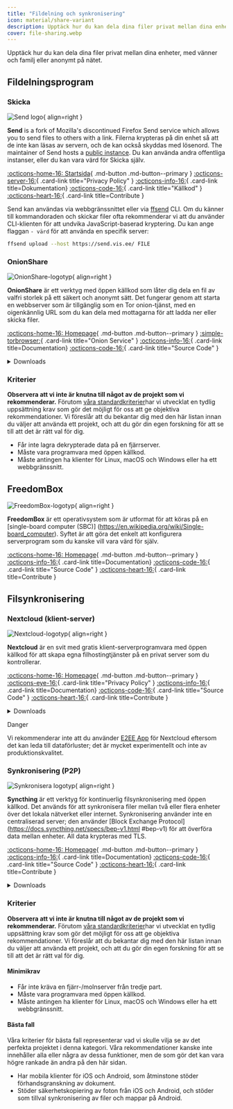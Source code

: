 ```yaml
---
title: "Fildelning och synkronisering"
icon: material/share-variant
description: Upptäck hur du kan dela dina filer privat mellan dina enheter, med vänner och familj eller anonymt på nätet.
cover: file-sharing.webp
---
```


Upptäck hur du kan dela dina filer privat mellan dina enheter, med vänner och familj eller anonymt på nätet.

## Fildelningsprogram

### Skicka

<div class="admonition recommendation" markdown>

![Send logo](assets/img/file-sharing-sync/send.svg){ align=right }

**Send** is a fork of Mozilla's discontinued Firefox Send service which allows you to send files to others with a link. Filerna krypteras på din enhet så att de inte kan läsas av servern, och de kan också skyddas med lösenord. The maintainer of Send hosts a [public instance](https://send.vis.ee). Du kan använda andra offentliga instanser, eller du kan vara värd för Skicka själv.

[:octicons-home-16: Startsida](https://cryptomator.org){ .md-button .md-button--primary }
[:octicons-server-16:](https://cryptomator.org/privacy){ .card-link title="Privacy Policy" }
[:octicons-info-16:](https://github.com/timvisee/send#readme/){ .card-link title=Dokumentation}
[:octicons-code-16:](https://github.com/timvisee/send){ .card-link title="Källkod" }
[:octicons-heart-16:](https://github.com/sponsors/timvisee/){ .card-link title=Contribute }

</details>

</div>

Send kan användas via webbgränssnittet eller via [ffsend](https://github.com/timvisee/ffsend) CLI. Om du känner till kommandoraden och skickar filer ofta rekommenderar vi att du använder CLI-klienten för att undvika JavaScript-baserad kryptering. Du kan ange flaggan `- värd` för att använda en specifik server:

```bash
ffsend upload --host https://send.vis.ee/ FILE
```

### OnionShare

<div class="admonition recommendation" markdown>

![OnionShare-logotyp](assets/img/file-sharing-sync/onionshare.svg){ align=right }

**OnionShare** är ett verktyg med öppen källkod som låter dig dela en fil av valfri storlek på ett säkert och anonymt sätt. Det fungerar genom att starta en webbserver som är tillgänglig som en Tor onion-tjänst, med en oigenkännlig URL som du kan dela med mottagarna för att ladda ner eller skicka filer.

[:octicons-home-16: Homepage](https://onionshare.org){ .md-button .md-button--primary }
[:simple-torbrowser:](http://lldan5gahapx5k7iafb3s4ikijc4ni7gx5iywdflkba5y2ezyg6sjgyd.onion){ .card-link title="Onion Service" }
[:octicons-info-16:](https://docs.onionshare.org){ .card-link title=Documentation}
[:octicons-code-16:](https://github.com/onionshare/onionshare){ .card-link title="Source Code" }

<details class="downloads" markdown>
<summary>Downloads</summary>

- [:simple-windows11: Windows](https://onionshare.org/#download)
- [:simple-apple: macOS](https://onionshare.org/#download)
- [:simple-linux: Linux](https://onionshare.org/#download)

</details>

</div>

### Kriterier

**Observera att vi inte är knutna till något av de projekt som vi rekommenderar.** Förutom [våra standardkriterier](about/criteria.md)har vi utvecklat en tydlig uppsättning krav som gör det möjligt för oss att ge objektiva rekommendationer. Vi föreslår att du bekantar dig med den här listan innan du väljer att använda ett projekt, och att du gör din egen forskning för att se till att det är rätt val för dig.

- Får inte lagra dekrypterade data på en fjärrserver.
- Måste vara programvara med öppen källkod.
- Måste antingen ha klienter för Linux, macOS och Windows eller ha ett webbgränssnitt.

## FreedomBox

<div class="admonition recommendation" markdown>

![FreedomBox-logotyp](assets/img/file-sharing-sync/freedombox.svg){ align=right }

**FreedomBox** är ett operativsystem som är utformat för att köras på en [single-board computer (SBC)] (https://en.wikipedia.org/wiki/Single-board_computer). Syftet är att göra det enkelt att konfigurera serverprogram som du kanske vill vara värd för själv.

[:octicons-home-16: Homepage](https://freedombox.org){ .md-button .md-button--primary }
[:octicons-info-16:](https://wiki.debian.org/FreedomBox/Manual){ .card-link title=Documentation}
[:octicons-code-16:](https://salsa.debian.org/freedombox-team/freedombox){ .card-link title="Source Code" }
[:octicons-heart-16:](https://freedomboxfoundation.org/donate){ .card-link title=Contribute }

</details>

</div>

## Filsynkronisering

### Nextcloud (klient-server)

<div class="admonition recommendation" markdown>

![Nextcloud-logotyp](assets/img/productivity/nextcloud.svg){ align=right }

**Nextcloud** är en svit med gratis klient-serverprogramvara med öppen källkod för att skapa egna filhostingtjänster på en privat server som du kontrollerar.

[:octicons-home-16: Homepage](https://nextcloud.com){ .md-button .md-button--primary }
[:octicons-eye-16:](https://nextcloud.com/privacy){ .card-link title="Privacy Policy" }
[:octicons-info-16:](https://nextcloud.com/support){ .card-link title=Documentation}
[:octicons-code-16:](https://github.com/nextcloud){ .card-link title="Source Code" }
[:octicons-heart-16:](https://nextcloud.com/contribute){ .card-link title=Contribute }

<details class="downloads" markdown>
<summary>Downloads</summary>

- [:simple-googleplay: Google Play](https://play.google.com/store/apps/details?id=com.nextcloud.client)
- [:simple-appstore: App Store](https://apps.apple.com/app/id1125420102)
- [:simple-github: GitHub](https://github.com/nextcloud/android/releases)
- [:simple-windows11: Windows](https://nextcloud.com/install/#install-clients)
- [:simple-apple: macOS](https://nextcloud.com/install/#install-clients)
- [:simple-linux: Linux](https://nextcloud.com/install/#install-clients)

</details>

</div>

<div class="admonition danger" markdown>
<p class="admonition-title">Danger</p>

Vi rekommenderar inte att du använder [E2EE App](https://apps.nextcloud.com/apps/end_to_end_encryption) för Nextcloud eftersom det kan leda till dataförluster; det är mycket experimentellt och inte av produktionskvalitet.

</div>

### Synkronisering (P2P)

<div class="admonition recommendation" markdown>

![Synkronisera logotyp](assets/img/file-sharing-sync/syncthing.svg){ align=right }

**Syncthing** är ett verktyg för kontinuerlig filsynkronisering med öppen källkod. Det används för att synkronisera filer mellan två eller flera enheter över det lokala nätverket eller internet. Synkronisering använder inte en centraliserad server; den använder [Block Exchange Protocol](https://docs.syncthing.net/specs/bep-v1.html #bep-v1) för att överföra data mellan enheter. All data krypteras med TLS.

[:octicons-home-16: Homepage](https://syncthing.net){ .md-button .md-button--primary }
[:octicons-info-16:](https://docs.syncthing.net){ .card-link title=Documentation}
[:octicons-code-16:](https://github.com/syncthing){ .card-link title="Source Code" }
[:octicons-heart-16:](https://syncthing.net/donations){ .card-link title=Contribute }

<details class="downloads" markdown>
<summary>Downloads</summary>

- [:simple-googleplay: Google Play](https://play.google.com/store/apps/details?id=com.nutomic.syncthingandroid)
- [:simple-windows11: Windows](https://syncthing.net/downloads)
- [:simple-apple: macOS](https://syncthing.net/downloads)
- [:simple-linux: Linux](https://syncthing.net/downloads)
- [:simple-freebsd: FreeBSD](https://syncthing.net/downloads)

</details>

</div>

<!-- markdownlint-disable-next-line -->
### Kriterier

**Observera att vi inte är knutna till något av de projekt som vi rekommenderar.** Förutom [våra standardkriterier](about/criteria.md)har vi utvecklat en tydlig uppsättning krav som gör det möjligt för oss att ge objektiva rekommendationer. Vi föreslår att du bekantar dig med den här listan innan du väljer att använda ett projekt, och att du gör din egen forskning för att se till att det är rätt val för dig.

#### Minimikrav

- Får inte kräva en fjärr-/molnserver från tredje part.
- Måste vara programvara med öppen källkod.
- Måste antingen ha klienter för Linux, macOS och Windows eller ha ett webbgränssnitt.

#### Bästa fall

Våra kriterier för bästa fall representerar vad vi skulle vilja se av det perfekta projektet i denna kategori. Våra rekommendationer kanske inte innehåller alla eller några av dessa funktioner, men de som gör det kan vara högre rankade än andra på den här sidan.

- Har mobila klienter för iOS och Android, som åtminstone stöder förhandsgranskning av dokument.
- Stöder säkerhetskopiering av foton från iOS och Android, och stöder som tillval synkronisering av filer och mappar på Android.
